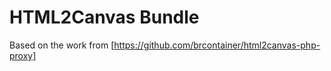 # HTML2Canvas Bundle

Based on the work from [https://github.com/brcontainer/html2canvas-php-proxy]
